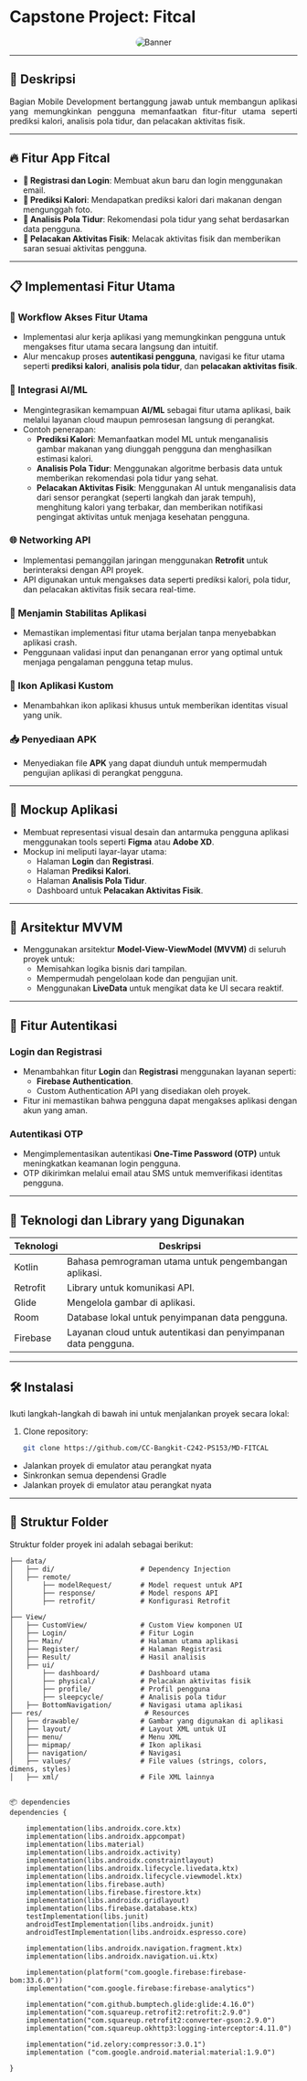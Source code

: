# **Capstone Project: Fitcal**

<div align="center">
  <img 
    src="https://github.com/user-attachments/assets/d8fb8dda-7064-4d99-8837-3c4ec51c9023" 
    alt="Banner" 
    style="border-radius: 10px; max-width: 80%; height: auto;"
  />
</div>

---

## **📖 Deskripsi**
<div align="justify">
Bagian Mobile Development bertanggung jawab untuk membangun aplikasi yang memungkinkan pengguna memanfaatkan fitur-fitur utama seperti prediksi kalori, analisis pola tidur, dan pelacakan aktivitas fisik.
</div>

---

## **🔥 Fitur App Fitcal**
- **📱 Registrasi dan Login**: Membuat akun baru dan login menggunakan email.
- **🍛 Prediksi Kalori**: Mendapatkan prediksi kalori dari makanan dengan mengunggah foto.
- **🌙 Analisis Pola Tidur**: Rekomendasi pola tidur yang sehat berdasarkan data pengguna.
- **🏃 Pelacakan Aktivitas Fisik**: Melacak aktivitas fisik dan memberikan saran sesuai aktivitas pengguna.

---

## **📋 Implementasi Fitur Utama**

### **🔑 Workflow Akses Fitur Utama**
- Implementasi alur kerja aplikasi yang memungkinkan pengguna untuk mengakses fitur utama secara langsung dan intuitif.
- Alur mencakup proses **autentikasi pengguna**, navigasi ke fitur utama seperti **prediksi kalori**, **analisis pola tidur**, dan **pelacakan aktivitas fisik**.

### **🧠 Integrasi AI/ML**
- Mengintegrasikan kemampuan **AI/ML** sebagai fitur utama aplikasi, baik melalui layanan cloud maupun pemrosesan langsung di perangkat.
- Contoh penerapan:
  - **Prediksi Kalori**: Memanfaatkan model ML untuk menganalisis gambar makanan yang diunggah pengguna dan menghasilkan estimasi kalori.
  - **Analisis Pola Tidur**: Menggunakan algoritme berbasis data untuk memberikan rekomendasi pola tidur yang sehat.
  - **Pelacakan Aktivitas Fisik**: Menggunakan AI untuk menganalisis data dari sensor perangkat (seperti langkah dan jarak tempuh), menghitung kalori yang terbakar, dan memberikan notifikasi pengingat aktivitas untuk menjaga kesehatan pengguna.


### **🌐 Networking API**
- Implementasi pemanggilan jaringan menggunakan **Retrofit** untuk berinteraksi dengan API proyek.
- API digunakan untuk mengakses data seperti prediksi kalori, pola tidur, dan pelacakan aktivitas fisik secara real-time.

### **🚫 Menjamin Stabilitas Aplikasi**
- Memastikan implementasi fitur utama berjalan tanpa menyebabkan aplikasi crash.
- Penggunaan validasi input dan penanganan error yang optimal untuk menjaga pengalaman pengguna tetap mulus.

### **🎨 Ikon Aplikasi Kustom**
- Menambahkan ikon aplikasi khusus untuk memberikan identitas visual yang unik.

### **📥 Penyediaan APK**
- Menyediakan file **APK** yang dapat diunduh untuk mempermudah pengujian aplikasi di perangkat pengguna.

---

## **🎨 Mockup Aplikasi**
- Membuat representasi visual desain dan antarmuka pengguna aplikasi menggunakan tools seperti **Figma** atau **Adobe XD**.
- Mockup ini meliputi layar-layar utama:
  - Halaman **Login** dan **Registrasi**.
  - Halaman **Prediksi Kalori**.
  - Halaman **Analisis Pola Tidur**.
  - Dashboard untuk **Pelacakan Aktivitas Fisik**.

---

## **📐 Arsitektur MVVM**
- Menggunakan arsitektur **Model-View-ViewModel (MVVM)** di seluruh proyek untuk:
  - Memisahkan logika bisnis dari tampilan.
  - Mempermudah pengelolaan kode dan pengujian unit.
  - Menggunakan **LiveData** untuk mengikat data ke UI secara reaktif.

---

## **🔐 Fitur Autentikasi**
### **Login dan Registrasi**
- Menambahkan fitur **Login** dan **Registrasi** menggunakan layanan seperti:
  - **Firebase Authentication**.
  - Custom Authentication API yang disediakan oleh proyek.
- Fitur ini memastikan bahwa pengguna dapat mengakses aplikasi dengan akun yang aman.

### **Autentikasi OTP**
- Mengimplementasikan autentikasi **One-Time Password (OTP)** untuk meningkatkan keamanan login pengguna.
- OTP dikirimkan melalui email atau SMS untuk memverifikasi identitas pengguna.

---

## **🚀 Teknologi dan Library yang Digunakan**

| **Teknologi**  | **Deskripsi**                                            |
|-----------------|----------------------------------------------------------|
| Kotlin          | Bahasa pemrograman utama untuk pengembangan aplikasi.   |
| Retrofit        | Library untuk komunikasi API.                           |
| Glide           | Mengelola gambar di aplikasi.                          |
| Room            | Database lokal untuk penyimpanan data pengguna.         |
| Firebase        | Layanan cloud untuk autentikasi dan penyimpanan data pengguna.|

---

## **🛠️ Instalasi**
Ikuti langkah-langkah di bawah ini untuk menjalankan proyek secara lokal:

1. Clone repository:
   ```bash
   git clone https://github.com/CC-Bangkit-C242-PS153/MD-FITCAL
  - Jalankan proyek di emulator atau perangkat nyata
  - Sinkronkan semua dependensi Gradle
  - Jalankan proyek di emulator atau perangkat nyata


  ---
## 📂 Struktur Folder
Struktur folder proyek ini adalah sebagai berikut:

```plaintext
├── data/
│   ├── di/                     # Dependency Injection
│   ├── remote/
│       ├── modelRequest/       # Model request untuk API
│       ├── response/           # Model respons API
│       ├── retrofit/           # Konfigurasi Retrofit
│
├── View/
│   ├── CustomView/             # Custom View komponen UI
│   ├── Login/                  # Fitur Login
│   ├── Main/                   # Halaman utama aplikasi
│   ├── Register/               # Halaman Registrasi
│   ├── Result/                 # Hasil analisis
│   ├── ui/
│       ├── dashboard/          # Dashboard utama
│       ├── physical/           # Pelacakan aktivitas fisik
│       ├── profile/            # Profil pengguna
│       ├── sleepcycle/         # Analisis pola tidur
│   ├── BottomNavigation/       # Navigasi utama aplikasi
├── res/                         # Resources
│   ├── drawable/               # Gambar yang digunakan di aplikasi
│   ├── layout/                 # Layout XML untuk UI
│   ├── menu/                   # Menu XML
│   ├── mipmap/                 # Ikon aplikasi
│   ├── navigation/             # Navigasi
│   ├── values/                 # File values (strings, colors, dimens, styles)
│   ├── xml/                    # File XML lainnya


📦 dependencies
dependencies {

    implementation(libs.androidx.core.ktx)
    implementation(libs.androidx.appcompat)
    implementation(libs.material)
    implementation(libs.androidx.activity)
    implementation(libs.androidx.constraintlayout)
    implementation(libs.androidx.lifecycle.livedata.ktx)
    implementation(libs.androidx.lifecycle.viewmodel.ktx)
    implementation(libs.firebase.auth)
    implementation(libs.firebase.firestore.ktx)
    implementation(libs.androidx.gridlayout)
    implementation(libs.firebase.database.ktx)
    testImplementation(libs.junit)
    androidTestImplementation(libs.androidx.junit)
    androidTestImplementation(libs.androidx.espresso.core)

    implementation(libs.androidx.navigation.fragment.ktx)
    implementation(libs.androidx.navigation.ui.ktx)

    implementation(platform("com.google.firebase:firebase-bom:33.6.0"))
    implementation("com.google.firebase:firebase-analytics")

    implementation("com.github.bumptech.glide:glide:4.16.0")
    implementation("com.squareup.retrofit2:retrofit:2.9.0")
    implementation("com.squareup.retrofit2:converter-gson:2.9.0")
    implementation("com.squareup.okhttp3:logging-interceptor:4.11.0")

    implementation("id.zelory:compressor:3.0.1")
    implementation ("com.google.android.material:material:1.9.0")

}

